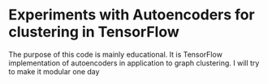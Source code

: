 # Experiments with Autoencoders for clustering in TensorFlow 

The purpose of this code is mainly educational. It is TensorFlow implementation of autoencoders in application to graph clustering. I will try to make it modular one day